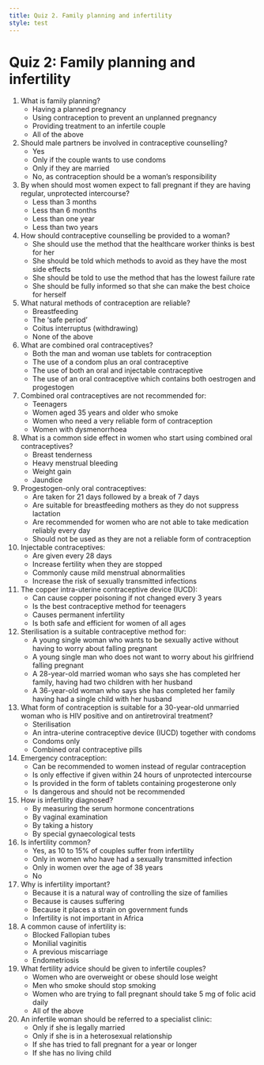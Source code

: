 ```yaml
---
title: Quiz 2. Family planning and infertility
style: test
---
```


# Quiz 2: Family planning and infertility

1.	What is family planning?
	-	Having a planned pregnancy
	-	Using contraception to prevent an unplanned pregnancy
	-	Providing treatment to an infertile couple
	+	All of the above
2.	Should male partners be involved in contraceptive counselling?
	+	Yes
	-	Only if the couple wants to use condoms
	-	Only if they are married
	-	No, as contraception should be a woman’s responsibility
3.	By when should most women expect to fall pregnant if they are having regular, unprotected intercourse?
	-	Less than 3 months
	-	Less than 6 months
	+	Less than one year
	-	Less than two years
4.	How should contraceptive counselling be provided to a woman?
	-	She should use the method that the healthcare worker thinks is best for her
	-	She should be told which methods to avoid as they have the most side effects
	-	She should be told to use the method that has the lowest failure rate
	+	She should be fully informed so that she can make the best choice for herself
5.	What natural methods of contraception are reliable?
	-	Breastfeeding
	-	The ‘safe period’
	-	Coitus interruptus (withdrawing)
	+	None of the above
6.	What are combined oral contraceptives?
	-	Both the man and woman use tablets for contraception
	-	The use of a condom plus an oral contraceptive
	-	The use of both an oral and injectable contraceptive
	+	The use of an oral contraceptive which contains both oestrogen and progestogen
7.	Combined oral contraceptives are not recommended for:
	-	Teenagers
	+	Women aged 35 years and older who smoke
	-	Women who need a very reliable form of contraception
	-	Women with dysmenorrhoea
8.	What is a common side effect in women who start using combined oral contraceptives?
	+	Breast tenderness
	-	Heavy menstrual bleeding
	-	Weight gain
	-	Jaundice
9.	Progestogen-only oral contraceptives:
	-	Are taken for 21 days followed by a break of 7 days
	+	Are suitable for breastfeeding mothers as they do not suppress lactation
	-	Are recommended for women who are not able to take medication reliably every day
	-	Should not be used as they are not a reliable form of contraception
10.	Injectable contraceptives: 
	-	Are given every 28 days
	+	Increase fertility when they are stopped
	-	Commonly cause mild menstrual abnormalities
	-	Increase the risk of sexually transmitted infections
11.	The copper intra-uterine contraceptive device (IUCD):
	-	Can cause copper poisoning if not changed every 3 years
	-	Is the best contraceptive method for teenagers
	-	Causes permanent infertility
	+	Is both safe and efficient for women of all ages
12.	Sterilisation is a suitable contraceptive method for:
	-	A young single woman who wants to be sexually active without having to worry about falling pregnant
	-	A young single man who does not want to worry about his girlfriend falling pregnant
	-	A 28-year-old married woman who says she has completed her family, having had two children with her husband
	+	A 36-year-old woman who says she has completed her family having had a single child with her husband
13.	What form of contraception is suitable for a 30-year-old unmarried woman who is HIV positive and on antiretroviral treatment?
	-	Sterilisation
	+	An intra-uterine contraceptive device (IUCD) together with condoms
	-	Condoms only
	-	Combined oral contraceptive pills
14.	Emergency contraception:
	-	Can be recommended to women instead of regular contraception
	+	Is only effective if given within 24 hours of unprotected intercourse
	-	Is provided in the form of tablets containing progesterone only
	-	Is dangerous and should not be recommended
15.	How is infertility diagnosed?
	-	By measuring the serum hormone concentrations
	-	By vaginal examination
	+	By taking a history
	-	By special gynaecological tests
16.	Is infertility common?
	+	Yes, as 10 to 15% of couples suffer from infertility
	-	Only in women who have had a sexually transmitted infection
	-	Only in women over the age of 38 years
	-	No
17.	Why is infertility important?
	-	Because it is a natural way of controlling the size of families
	+	Because is causes suffering
	-	Because it places a strain on government funds
	-	Infertility is not important in Africa
18.	A common cause of infertility is:
	+	Blocked Fallopian tubes
	-	Monilial vaginitis
	-	A previous miscarriage
	-	Endometriosis
19.	What fertility advice should be given to infertile couples?
	-	Women who are overweight or obese should lose weight
	-	Men who smoke should stop smoking
	-	Women who are trying to fall pregnant should take 5 mg of folic acid daily
	+	All of the above
20.	An infertile woman should be referred to a specialist clinic:
	-	Only if she is legally married
	-	Only if she is in a heterosexual relationship
	+	If she has tried to fall pregnant for a year or longer
	-	If she has no living child
